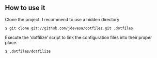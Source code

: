 ## How to use it

Clone the project. I recommend to use a hidden directory 

```bash 
$ git clone git://github.com/jdevesa/dotfiles.git .dotfiles
```

Execute the 'dotfilize' script to link the configuration files into their proper
place.

```bash 
$ .dotfiles/dotfilize
```

